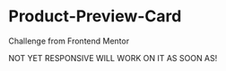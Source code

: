 # Product-Preview-Card
Challenge from Frontend Mentor

NOT YET RESPONSIVE
WILL WORK ON IT AS SOON AS!
